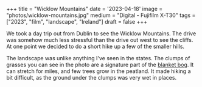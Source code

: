 +++
title = "Wicklow Mountains"
date = '2023-04-18'
image = "photos/wicklow-mountains.jpg"
medium = "Digital - Fujifilm X-T30"
tags = ["2023", "film", "landscape", "Ireland"]
draft = false 
+++

We took a day trip out from Dublin to see the Wicklow Mountains. The drive was somehow much less stressful than the
drive out west to see the cliffs. At one point we decided to do a short hike up a few of the smaller hills.

The landscape was unlike anything I've seen in the states. The clumps of grasses you can see in the photo are a
signature part of the [blanket bog](https://en.wikipedia.org/wiki/Blanket_bog). It can stretch for miles, and few trees
grow in the peatland. It made hiking a bit difficult, as the ground under the clumps was very wet in places.

